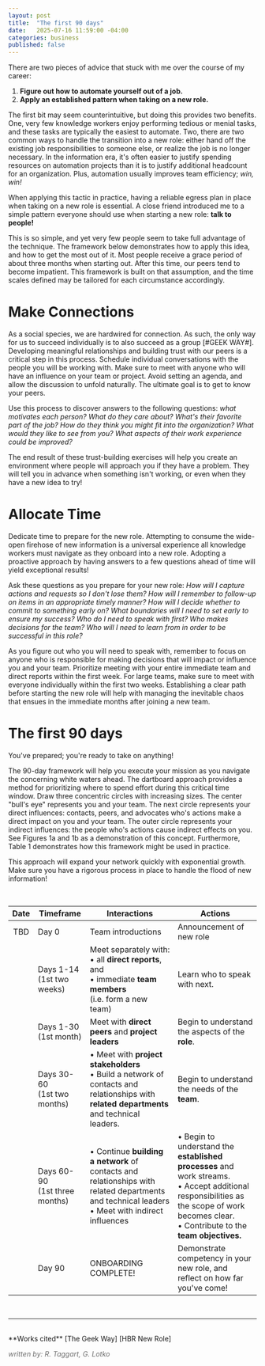```yaml
---
layout: post
title:  "The first 90 days"
date:   2025-07-16 11:59:00 -04:00
categories: business
published: false
---
```


There are two pieces of advice that stuck with me over the course of my career:

1. **Figure out how to automate yourself out of a job.**
2. **Apply an established pattern when taking on a new role.**

The first bit may seem counterintuitive, but doing this provides two benefits. One, very few knowledge workers enjoy performing tedious or menial tasks, and these tasks are typically the easiest to automate.
Two, there are two common ways to handle the transition into a new role: either hand off the existing job responsibilities to someone else,
or realize the job is no longer necessary. In the information era, it's often easier to justify spending resources on automation projects than it is to justify additional headcount for an organization. 
Plus, automation usually improves team efficiency; _win, win!_

When applying this tactic in practice, having a reliable egress plan in place when taking on a new role is essential.
A close friend introduced me to a simple pattern everyone should use when starting a new role:
**talk to people!**  

This is so simple, and yet very few people seem to take full advantage of the technique. The framework below demonstrates how to apply this idea, and how to get the most out of it. Most people receive a grace period of about three months when starting out.
After this time, our peers tend to become impatient. This framework is built on that assumption, and the time scales defined may be tailored for each circumstance accordingly.


# Make Connections
As a social species, we are hardwired for connection. As such, the only way for us to succeed individually is to also succeed as a group [#GEEK WAY#].
Developing meaningful relationships and building trust with our peers is a critical step in this process.
Schedule individual conversations with the people you will be working with. Make sure to meet with anyone who will have an influence on your team or project. Avoid setting an agenda, and allow the discussion to unfold naturally. 
The ultimate goal is to get to know your peers. 

Use this process to discover answers to the following questions: _what motivates each person? What do they care about? What's their favorite part of the job?
How do they think you might fit into the organization? What would they like to see from you?
What aspects of their work experience could be improved?_

The end result of these trust-building exercises will help you create an environment where people will approach you if
they have a problem. They will tell you in advance when something isn't working, or even when they have a new idea to try!


# Allocate Time
Dedicate time to prepare for the new role. Attempting to consume the wide-open firehose of new information is a universal
experience all knowledge workers must navigate as they onboard into a new role. Adopting a proactive approach by having
answers to a few questions ahead of time will yield exceptional results!

Ask these questions as you prepare for your new role: _How will I capture actions and requests so I don't lose them? 
How will I remember to follow-up on items in an appropriate timely manner?
How will I decide whether to commit to something early on?
What boundaries will I need to set early to ensure my success?
Who do I need to speak with first?
Who makes decisions for the team?
Who will I need to learn from in order to be successful in this role?_

As you figure out who you will need to speak with, remember to focus on anyone who is responsible for making decisions 
that will impact or influence you and your team. 
Prioritize meeting with your entire immediate team and direct reports within the first week. 
For large teams, make sure to meet with everyone individually within the first two weeks.
Establishing a clear path before starting the new role will help with managing the inevitable chaos that ensues in the immediate months after joining a new team.


# The first 90 days
You've prepared; you're ready to take on anything!

The 90-day framework will help you execute your mission as you navigate the concerning white waters ahead.
The dartboard approach provides a method for prioritizing where to spend effort during this critical time window.
Draw three concentric circles with increasing sizes. The center "bull's eye" represents you and your team.
The next circle represents your direct influences: contacts, peers, and advocates who's actions make a direct impact on you and your team. The outer circle represents your indirect influences: the people who's actions cause indirect effects on you. See Figures 1a and 1b as a demonstration of this concept.
Furthermore, Table 1 demonstrates how this framework might be used in practice.

This approach will expand your network quickly with exponential growth. Make sure you have a rigorous process in place to handle the flood of new information!

<br/>

Date | Timeframe | Interactions | Actions
:--: | --- | --- | ---
 TBD | Day 0 | Team introductions | Announcement of new role
     | Days 1-14 <br/> (1st two weeks) | Meet separately with:<br/> • all **direct reports**, and <br/> • immediate **team members** <br/>(i.e. form a new team) | Learn who to speak with next.
     | Days 1-30 <br/> (1st month) | Meet with **direct peers** and **project leaders** | Begin to understand the aspects of the **role**.
     | Days 30-60 <br/> (1st two months) | • Meet with **project stakeholders** <br/> • Build a network of contacts and relationships with **related departments** and technical leaders. | Begin to understand the needs of the **team**.
     | Days 60-90 <br/> (1st three months)| • Continue **building a network** of contacts and relationships with related departments and technical leaders <br/> • Meet with indirect influences | • Begin to understand the **established processes** and work streams. <br/> • Accept additional responsibilities as the scope of work becomes clear. <br/> • Contribute to the **team objectives.**
     | Day 90 | ONBOARDING COMPLETE! | Demonstrate competency in your new role, and reflect on how far you've come!

<br/>

---
<br/>
**Works cited**  
[The Geek Way]  
[HBR New Role]  

<span class="author">_written by: R. Taggart, G. Lotko_</span>
<head>
<style>
    .author {
        color: #6f6f6f;
    }
</style>
</head>